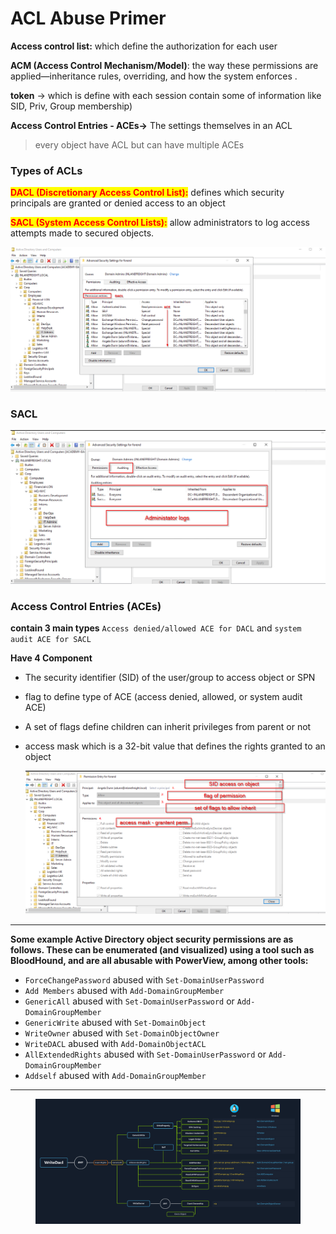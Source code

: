 # ACL Abuse Primer

**Access control list:** which define the authorization for each user

**ACM (Access Control Mechanism/Model)**: the way these permissions are applied—inheritance rules, overriding, and how the system enforces .

**token** → which is define with each session contain some of information like SID, Priv, Group membership)

**Access Control Entries - ACEs→** The settings themselves in an ACL

> every object have ACL but can have multiple ACEs

### Types of ACLs

<mark style="color:red;">**DACL (Discretionary Access Control List):**</mark> defines which security principals are granted or denied access to an object

<mark style="color:red;">**SACL (System Access Control Lists):**</mark> allow administrators to log access attempts made to secured objects.

![image.png](<../../../../.gitbook/assets/image (47).png>)

### **SACL**

![](<../../../../.gitbook/assets/2025 06 26_20_10_24 SACL_example.png_(1393636)_ _Brave.png>)

### **Access Control Entries (ACEs)**

**contain 3 main types** `Access denied/allowed ACE for DACL` and `system audit ACE for SACL`

**Have 4 Component**

* The security identifier (SID) of the user/group to access object or SPN
* flag to define type of ACE (access denied, allowed, or system audit ACE)
* A set of flags define children can inherit privileges from parent or not
*   access mask which is a 32-bit value that defines the rights granted to an object

    ![](<../../../../.gitbook/assets/2025 06 26_20_24_13 ACE_example.png_(1394637)_ _Brave.png>)

***

**Some example Active Directory object security permissions are as follows. These can be enumerated (and visualized) using a tool such as BloodHound, and are all abusable with PowerView, among other tools:**

* `ForceChangePassword` abused with `Set-DomainUserPassword`
* `Add Members` abused with `Add-DomainGroupMember`
* `GenericAll` abused with `Set-DomainUserPassword` or `Add-DomainGroupMember`
* `GenericWrite` abused with `Set-DomainObject`
* `WriteOwner` abused with `Set-DomainObjectOwner`
* `WriteDACL` abused with `Add-DomainObjectACL`
* `AllExtendedRights` abused with `Set-DomainUserPassword` or `Add-DomainGroupMember`
* `Addself` abused with `Add-DomainGroupMember`

***

<figure><img src="../../../../.gitbook/assets/image 2 (16).png" alt=""><figcaption></figcaption></figure>
